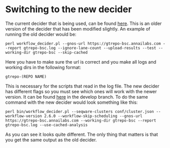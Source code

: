 # Switching to the new decider
The current decider that is being used, can be found [here](https://github.com/SeqWare/public-workflows/tree/brian_experiment_with_old_decider/decider-bwa-pancancer). This is an older version of the decider that has been modified slightly. An example of running the  old decider would be:

    perl workflow_decider.pl --gnos-url https://gtrepo-bsc.annailabs.com --report gtrepo-bsc.log --ignore-lane-count --upload-results --test --working-dir gtrepo-bsc --skip-cached
  
Here you have to make sure the url is correct and you make all logs and working dirs in the following format:
  
    gtrepo-(REPO NAME)

This is necessary for the scripts that read in the log file. The new decider has different flags so you must see which ones will work with the newer version. It can be found [here](https://github.com/SeqWare/public-workflows/tree/develop/decider-bwa-pancancer/bin) in the develop branch. To do the same command with the new decider would look something like this:

    perl bin/workflow_decider.pl --seqware-clusters conf/cluster.json --workflow-version 2.6.0 --workflow-skip-scheduling --gnos-url https://gtrepo-bsc.annailabs.com --working-dir gtrepo-bsc --report gtrepo-bsc.log --use-cached-analysis
  
As you can see it looks quite different. The only thing that matters is that you get the same output as the old decider. 
